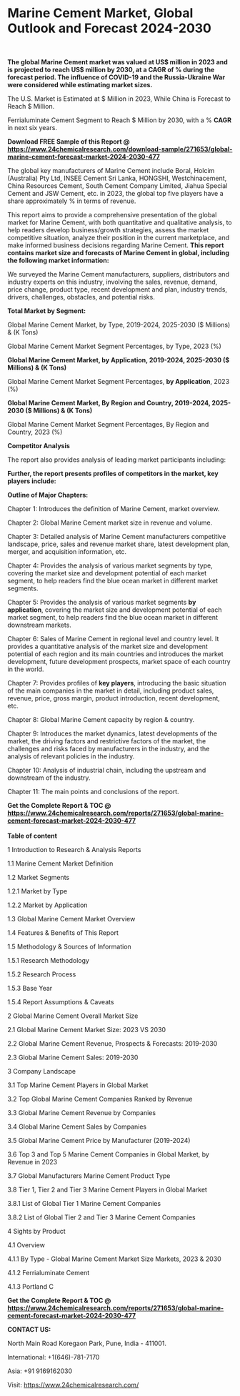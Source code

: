 <h1>Marine Cement Market, Global Outlook and Forecast 2024-2030</h1><br/><p><strong>The global Marine Cement market was valued at US$ million in 2023 and is projected to reach US$ million by 2030, at a <strong>CAGR</strong> of % during the forecast period. The influence of COVID-19 and the Russia-Ukraine War were considered while estimating market sizes.</strong></p><p>The U.S. Market is Estimated at $ Million in 2023, While China is Forecast to Reach $ Million.</p><p>Ferrialuminate Cement Segment to Reach $ Million by 2030, with a % <strong>CAGR</strong> in next six years.</p><div><b>Download FREE Sample of this Report @ <a href="https://www.24chemicalresearch.com/download-sample/271653/global-marine-cement-forecast-market-2024-2030-477">https://www.24chemicalresearch.com/download-sample/271653/global-marine-cement-forecast-market-2024-2030-477</a></b></div><p>The global key manufacturers of Marine Cement include Boral, Holcim (Australia) Pty Ltd, INSEE Cement Sri Lanka, HONGSHI, Westchinacement, China Resources Cement, South Cement Company Limited, Jiahua Special Cement and JSW Cement, etc. in 2023, the global top five players have a share approximately % in terms of revenue.</p><p>This report aims to provide a comprehensive presentation of the global market for Marine Cement, with both quantitative and qualitative analysis, to help readers develop business/growth strategies, assess the market competitive situation, analyze their position in the current marketplace, and make informed business decisions regarding Marine Cement. <strong>This report contains market size and forecasts of Marine Cement in global, including the following market information:</strong></p><p>We surveyed the Marine Cement manufacturers, suppliers, distributors and industry experts on this industry, involving the sales, revenue, demand, price change, product type, recent development and plan, industry trends, drivers, challenges, obstacles, and potential risks.</p><p><strong>Total Market by Segment:</strong></p><p>Global Marine Cement Market, by Type, 2019-2024, 2025-2030 ($ Millions) & (K Tons)</p><p>Global Marine Cement Market Segment Percentages, by Type, 2023 (%)</p><p><strong>Global Marine Cement Market, <strong>by Application</strong>, 2019-2024, 2025-2030 ($ Millions) & (K Tons)</strong></p><p>Global Marine Cement Market Segment Percentages, <strong>by Application</strong>, 2023 (%)</p><p><strong>Global Marine Cement Market, By Region and Country, 2019-2024, 2025-2030 ($ Millions) & (K Tons)</strong></p><p>Global Marine Cement Market Segment Percentages, By Region and Country, 2023 (%)</p><p><strong>Competitor Analysis</strong></p><p>The report also provides analysis of leading market participants including:</p><p><strong>Further, the report presents profiles of competitors in the market, <strong>key players</strong> include:</strong></p><p><strong>Outline of Major Chapters:</strong></p><p>Chapter 1: Introduces the definition of Marine Cement, market overview.</p><p>Chapter 2: Global Marine Cement market size in revenue and volume.</p><p>Chapter 3: Detailed analysis of Marine Cement manufacturers competitive landscape, price, sales and revenue market share, latest development plan, merger, and acquisition information, etc.</p><p>Chapter 4: Provides the analysis of various market segments by type, covering the market size and development potential of each market segment, to help readers find the blue ocean market in different market segments.</p><p>Chapter 5: Provides the analysis of various market segments <strong>by application</strong>, covering the market size and development potential of each market segment, to help readers find the blue ocean market in different downstream markets.</p><p>Chapter 6: Sales of Marine Cement in regional level and country level. It provides a quantitative analysis of the market size and development potential of each region and its main countries and introduces the market development, future development prospects, market space of each country in the world.</p><p>Chapter 7: Provides profiles of <strong>key players</strong>, introducing the basic situation of the main companies in the market in detail, including product sales, revenue, price, gross margin, product introduction, recent development, etc.</p><p>Chapter 8: Global Marine Cement capacity by region & country.</p><p>Chapter 9: Introduces the market dynamics, latest developments of the market, the driving factors and restrictive factors of the market, the challenges and risks faced by manufacturers in the industry, and the analysis of relevant policies in the industry.</p><p>Chapter 10: Analysis of industrial chain, including the upstream and downstream of the industry.</p><p>Chapter 11: The main points and conclusions of the report.</p><div><b>Get the Complete Report & TOC @ <a href="https://www.24chemicalresearch.com/reports/271653/global-marine-cement-forecast-market-2024-2030-477">https://www.24chemicalresearch.com/reports/271653/global-marine-cement-forecast-market-2024-2030-477</a></b></div><br><b>Table of content</b><p>1 Introduction to Research & Analysis Reports<br />
 
  1.1 Marine Cement Market Definition<br />
 
  1.2 Market Segments<br />
 
  1.2.1 Market by Type<br />
 
  1.2.2 Market by Application<br />
 
  1.3 Global Marine Cement Market Overview<br />
 
  1.4 Features & Benefits of This Report<br />
 
  1.5 Methodology & Sources of Information<br />
 
  1.5.1 Research Methodology<br />
 
  1.5.2 Research Process<br />
 
  1.5.3 Base Year<br />
 
  1.5.4 Report Assumptions & Caveats<br />
 
 2 Global Marine Cement Overall Market Size<br />
 
  2.1 Global Marine Cement Market Size: 2023 VS 2030<br />
 
  2.2 Global Marine Cement Revenue, Prospects & Forecasts: 2019-2030<br />
 
  2.3 Global Marine Cement Sales: 2019-2030<br />
 
 3 Company Landscape<br />
 
  3.1 Top Marine Cement Players in Global Market<br />
 
  3.2 Top Global Marine Cement Companies Ranked by Revenue<br />
 
  3.3 Global Marine Cement Revenue by Companies<br />
 
  3.4 Global Marine Cement Sales by Companies<br />
 
  3.5 Global Marine Cement Price by Manufacturer (2019-2024)<br />
 
  3.6 Top 3 and Top 5 Marine Cement Companies in Global Market, by Revenue in 2023<br />
 
  3.7 Global Manufacturers Marine Cement Product Type<br />
 
  3.8 Tier 1, Tier 2 and Tier 3 Marine Cement Players in Global Market<br />
 
  3.8.1 List of Global Tier 1 Marine Cement Companies<br />
 
  3.8.2 List of Global Tier 2 and Tier 3 Marine Cement Companies<br />
 
 4 Sights by Product<br />
 
  4.1 Overview<br />
 
  4.1.1 By Type - Global Marine Cement Market Size Markets, 2023 & 2030<br />
 
  4.1.2 Ferrialuminate Cement<br />
 
  4.1.3 Portland C<br><div><b>Get the Complete Report & TOC @ <a href="https://www.24chemicalresearch.com/reports/271653/global-marine-cement-forecast-market-2024-2030-477">https://www.24chemicalresearch.com/reports/271653/global-marine-cement-forecast-market-2024-2030-477</a></b></div></p>
 
 <b>CONTACT US:</b><br>
 
 North Main Road Koregaon Park, Pune, India - 411001.<br/>
 
 International: +1(646)-781-7170<br/>
 
 Asia: +91 9169162030<br/>
 
 Visit: <a href="https://www.24chemicalresearch.com/">https://www.24chemicalresearch.com/</a>
 
 <br>
